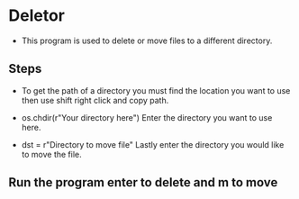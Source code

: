 # Deletor

* This program is used to delete or move files to a different directory.

## Steps

* To get the path of a directory you must find the location you want to use then use shift right click and copy path.

* os.chdir(r"Your directory here") Enter the directory you want to use here.

* dst = r"Directory to move file" Lastly enter the directory you would like to move the file.

## Run the program enter to delete and m to move
 
